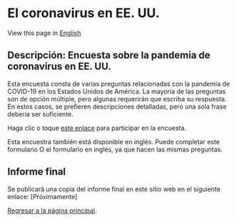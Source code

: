 # El coronavirus en EE. UU.
View this page in [English](covid-survey-en)

## Descripción: Encuesta sobre la pandemia de coronavirus en EE. UU.
Esta encuesta consta de varias preguntas relacionadas con la pandemia de COVID-19 en los Estados Unidos de América. La mayoría de las preguntas son de opción múltiple, pero algunas requerirán que escriba su respuesta. En estos casos, se prefieren descripciones detalladas, pero una sola frase debería ser suficiente.

Haga clic o toque [este enlace](https://forms.gle/AvTJCyitn2R3ySZP9) para participar en la encuesta.

Esta encuestra también está disponible en inglés. Puede completar este formulario O el formulario en inglés, ya que hacen las mismas preguntas.

## Informe final
Se publicará una copia del informe final en este sitio web en el siguiente enlace: [Próximamente]


[Regresar a la página principal](index).
